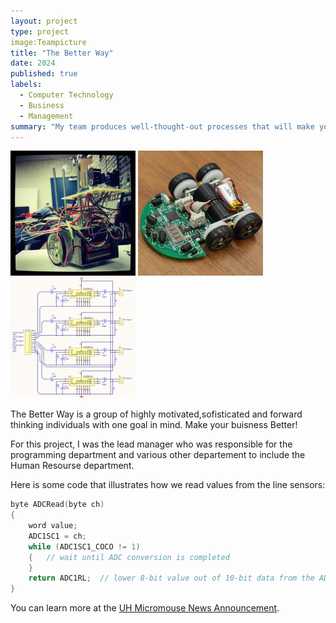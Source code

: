 ```yaml
---
layout: project
type: project
image:Teampicture
title: "The Better Way"
date: 2024
published: true
labels:
  - Computer Technology
  - Business
  - Management
summary: "My team produces well-thought-out processes that will make your business run more effieciently while producing greater results."
---
```


<div class="text-center p-4">
  <img width="200px" src="../img/micromouse/micromouse-robot.png" class="img-thumbnail" >
  <img width="200px" src="../img/micromouse/micromouse-robot-2.jpg" class="img-thumbnail" >
  <img width="200px" src="../img/micromouse/micromouse-circuit.png" class="img-thumbnail" >
</div>

The Better Way is a group of highly motivated,sofisticated and forward thinking individuals with one goal in mind. Make your buisness Better!

For this project, I was the lead manager who was responsible for the programming department and various other departement to include the Human Resourse department. 

Here is some code that illustrates how we read values from the line sensors:

```cpp
byte ADCRead(byte ch)
{
    word value;
    ADC1SC1 = ch;
    while (ADC1SC1_COCO != 1)
    {   // wait until ADC conversion is completed   
    }
    return ADC1RL;  // lower 8-bit value out of 10-bit data from the ADC
}
```

You can learn more at the [UH Micromouse News Announcement](https://manoa.hawaii.edu/news/article.php?aId=2857).
